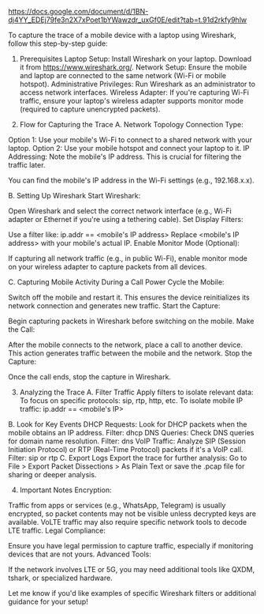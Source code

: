https://docs.google.com/document/d/1BN-dj4YY_EDEj79fe3n2X7xPoet1bYWawzdr_uxGf0E/edit?tab=t.91d2rkfy9hlw

To capture the trace of a mobile device with a laptop using Wireshark, follow this step-by-step guide:

1. Prerequisites
Laptop Setup: Install Wireshark on your laptop. Download it from https://www.wireshark.org/.
Network Setup: Ensure the mobile and laptop are connected to the same network (Wi-Fi or mobile hotspot).
Administrative Privileges: Run Wireshark as an administrator to access network interfaces.
Wireless Adapter: If you're capturing Wi-Fi traffic, ensure your laptop's wireless adapter supports monitor mode (required to capture unencrypted packets).

2. Flow for Capturing the Trace
A. Network Topology
Connection Type:


Option 1: Use your mobile's Wi-Fi to connect to a shared network with your laptop.
Option 2: Use your mobile hotspot and connect your laptop to it.
IP Addressing: Note the mobile's IP address. This is crucial for filtering the traffic later.


You can find the mobile's IP address in the Wi-Fi settings (e.g., 192.168.x.x).

B. Setting Up Wireshark
Start Wireshark:


Open Wireshark and select the correct network interface (e.g., Wi-Fi adapter or Ethernet if you're using a tethering cable).
Set Display Filters:


Use a filter like:
 ip.addr == <mobile's IP address>
 Replace <mobile's IP address> with your mobile's actual IP.
Enable Monitor Mode (Optional):


If capturing all network traffic (e.g., in public Wi-Fi), enable monitor mode on your wireless adapter to capture packets from all devices.

C. Capturing Mobile Activity During a Call
Power Cycle the Mobile:


Switch off the mobile and restart it. This ensures the device reinitializes its network connection and generates new traffic.
Start the Capture:


Begin capturing packets in Wireshark before switching on the mobile.
Make the Call:


After the mobile connects to the network, place a call to another device. This action generates traffic between the mobile and the network.
Stop the Capture:


Once the call ends, stop the capture in Wireshark.

3. Analyzing the Trace
A. Filter Traffic
Apply filters to isolate relevant data:
To focus on specific protocols: sip, rtp, http, etc.
To isolate mobile IP traffic:
 ip.addr == <mobile's IP>


B. Look for Key Events
DHCP Requests: Look for DHCP packets when the mobile obtains an IP address.
Filter: dhcp
DNS Queries: Check DNS queries for domain name resolution.
Filter: dns
VoIP Traffic: Analyze SIP (Session Initiation Protocol) or RTP (Real-Time Protocol) packets if it's a VoIP call.
Filter: sip or rtp
C. Export Logs
Export the trace for further analysis:
Go to File > Export Packet Dissections > As Plain Text or save the .pcap file for sharing or deeper analysis.

4. Important Notes
Encryption:


Traffic from apps or services (e.g., WhatsApp, Telegram) is usually encrypted, so packet contents may not be visible unless decrypted keys are available.
VoLTE traffic may also require specific network tools to decode LTE traffic.
Legal Compliance:


Ensure you have legal permission to capture traffic, especially if monitoring devices that are not yours.
Advanced Tools:


If the network involves LTE or 5G, you may need additional tools like QXDM, tshark, or specialized hardware.

Let me know if you'd like examples of specific Wireshark filters or additional guidance for your setup!

